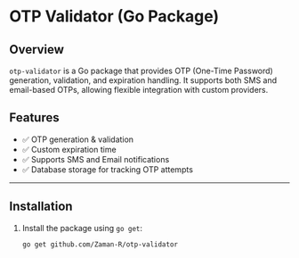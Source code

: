 # OTP Validator (Go Package)

## Overview

`otp-validator` is a Go package that provides OTP (One-Time Password) generation, validation, and expiration handling. It supports both SMS and email-based OTPs, allowing flexible integration with custom providers.

## Features

- ✅ OTP generation & validation
- ✅ Custom expiration time
- ✅ Supports SMS and Email notifications
- ✅ Database storage for tracking OTP attempts

---

## Installation

1. Install the package using `go get`:
   ```sh
   go get github.com/Zaman-R/otp-validator
